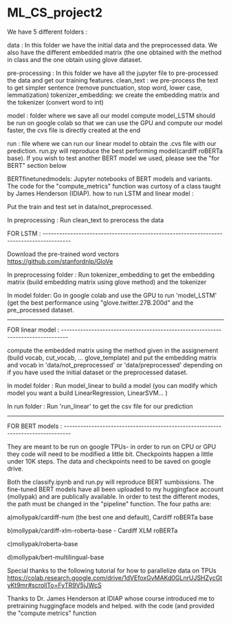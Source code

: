 # ML_CS_project2

We have 5 different folders : 

data : 	In this folder we have the initial data and the preprocessed data. 
	We also have the different embedded matrix (the one obtained with the method in class and the one obtain using glove dataset. 

pre-processing : 	In this folder we have all the jupyter file to pre-processed the data and get our training features. 
			clean_text : we pre-process the text to get simpler sentence (remove punctuation, stop word, lower case, lemmatization)
			tokenizer_embedding: we create the embedding matrix and the tokenizer (convert word to int) 

model : folder where we save all our model compute 
	model_LSTM should be run on google colab so that we can use the GPU and compute our model faster, the cvs file is directly created at the end

run : file where we can run our linear model to obtain the .cvs file with our prediction. run.py will reproduce the best performing model(cardiff roBERTa base). If you wish to test another BERT model we used, please see the "for BERT" section below

BERTfinetunedmodels: Jupyter notebooks of BERT models and variants. The code for the "compute_metrics" function was curtosy of a class taught by James Henderson (IDIAP). 
how to run LSTM and linear model : 

Put the train and test set in data/not_preprocessed. 

In preprocessing : Run clean_text to prerocess the data 

FOR LSTM : ----------------------------------------------------------------------------------------

Download the pre-trained word vectors https://github.com/stanfordnlp/GloVe

In preprocessing folder : Run tokenizer_embedding to get the embedding matrix (build embedding matrix using glove method) and the tokenizer

In model folder: Go in google colab and use the GPU to run 'model_LSTM' (get the best performance using "glove.twitter.27B.200d" and the pre_processed dataset. 

---------------------------------------------------------------------------------------------------

FOR linear model : --------------------------------------------------------------------------------
 
compute the embedded matrix using the method given in the assignement (build vocab, cut_vocab, ... glove_template) and put the embedding matrix and vocab 
in 'data/not_preprocessed' or 'data/preprocessed' depending on if you have used the initial dataset or the preprocessed dataset. 

In model folder : Run model_linear to build a model (you can modify which model you want a build LinearRegression, LinearSVM... ) 

In run folder : Run 'run_linear' to get the csv file for our prediction

---------------------------------------------------------------------------------------------------


FOR BERT models : --------------------------------------------------------------------------------


They are meant to be run on google TPUs- in order to run on CPU or GPU they code will need to be modified a little bit. Checkpoints happen a little under 10K steps. The data and checkpoints need to be saved on google drive.

Both the classify.ipynb and run.py will reproduce BERT sumbissions. The fine-tuned BERT models have all been uploaded to my huggingface account (mollypak) and are publically available. In order to test the different modes, the path must be changed in the "pipeline" function. The four paths are:

a)mollypak/cardiff-num (the best one and default), Cardiff roBERTa base

b)mollypak/cardiff-xlm-roberta-base - Cardiff XLM roBERTa

c)mollypak/roberta-base

d)mollypak/bert-multilingual-base

Special thanks to the following tutorial for how to parallelize data on TPUs
https://colab.research.google.com/drive/1dVEfoxGvMAKd0GLnrUJSHZycGtyKt9mr#scrollTo=FyTR9V5jJWcS

Thanks to Dr. James Henderson at IDIAP whose course introduced me to pretraining huggingface models and helped. with the code (and provided the  "compute metrics" function
